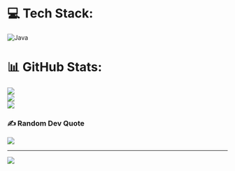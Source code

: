 
# 💻 Tech Stack:
![Java](https://img.shields.io/badge/java-%23ED8B00.svg?style=for-the-badge&logo=openjdk&logoColor=white)
# 📊 GitHub Stats:
![](https://github-readme-stats.vercel.app/api?username=aswini125&theme=dark&hide_border=false&include_all_commits=false&count_private=false)<br/>
![](https://github-readme-streak-stats.herokuapp.com/?user=aswini125&theme=dark&hide_border=false)<br/>
![](https://github-readme-stats.vercel.app/api/top-langs/?username=aswini125&theme=dark&hide_border=false&include_all_commits=false&count_private=false&layout=compact)

### ✍️ Random Dev Quote
![](https://quotes-github-readme.vercel.app/api?type=horizontal&theme=radical)

---
[![](https://visitcount.itsvg.in/api?id=aswini125&icon=0&color=0)](https://visitcount.itsvg.in)

<!-- Proudly created with GPRM ( https://gprm.itsvg.in ) -->
